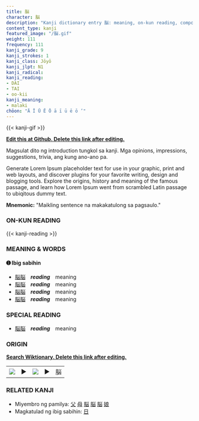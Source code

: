 ```yaml
---
title: 脳
character: 脳
description: "Kanji dictionary entry 脳: meaning, on-kun reading, compounds, origin, related kanji"
content_type: kanji
featured_image: "/脳.gif"
weight: 111
frequency: 111
kanji_grade: 9
kanji_strokes: 1
kanji_class: Jōyō
kanji_jlpt: N1
kanji_radical: 
kanji_reading: 
- DAI
- TAI
- oo-kii
kanji_meaning:
- malaki
chōon: "Ā Ī Ū Ē Ō ā ī ū ē ō ’"
---
```

[//]: # (Don't edit the line below. Kanji animated GIF code is automatically generated.)
{{< kanji-gif >}}

[//]: # (Edit below this line.)

**[Edit this at Github. Delete this link after editing.](https://github.com/tim0g/tim/tree/main/content/kanji/脳/index.md)**

Magsulat dito ng introduction tungkol sa kanji. Mga opinions, impressions, suggestions, trivia, ang kung ano-ano pa.

Generate Lorem Ipsum placeholder text for use in your graphic, print and web layouts, and discover plugins for your favorite writing, design and blogging tools. Explore the origins, history and meaning of the famous passage, and learn how Lorem Ipsum went from scrambled Latin passage to ubiqitous dummy text.
 
**Mnemonic:** "Maikling sentence na makakatulong sa pagsaulo."

### ON-KUN READING

[//]: # (Don't edit the line below. ON-KUN READING code is automatically generated.)
{{< kanji-reading >}}

### MEANING & WORDS

#### ➊ **Ibig sabihin**
  - [脳](../脳)[脳](../脳)　***reading***　meaning
  - [脳](../脳)[脳](../脳)　***reading***　meaning
  - [脳](../脳)[脳](../脳)　***reading***　meaning
  - [脳](../脳)[脳](../脳)　***reading***　meaning

### SPECIAL READING
  - [脳](../脳)[脳](../脳)　***reading***　meaning

### ORIGIN

**[Search Wiktionary. Delete this link after editing.](https://wiktionary.org/wiki/脳)**
<table class="kanji-table"><tr><td>
<img src="60px-脳-bronze.svg.png">
</td><td>▶</td><td>
<img src="60px-脳-oracle.svg.png">
</td><td>▶</td>
<td class="kanji-origin">脳</td>
</tr></table>

### RELATED KANJI
- Miyembro ng pamilya: [父](../父) [母](../母) [脳](../脳) [脳](../脳) [脳](../脳) [娘](../娘)
- Magkatulad ng ibig sabihin: [日](../日)
